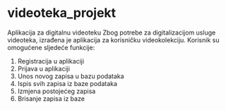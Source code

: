 # videoteka_projekt
Aplikacija za digitalnu videoteku 
Zbog potrebe za digitalizacijom usluge videoteka, izrađena je aplikacija za korisničku videokolekciju.
Korisnik su omogućene sljedeće funkcije:
1. Registracija u aplikaciji
2. Prijava u aplikaciji
3. Unos novog zapisa u bazu podataka
4. Ispis svih zapisa iz baze podataka
5. Izmjena postojećeg zapisa
6. Brisanje zapisa iz baze


